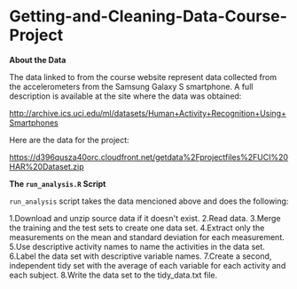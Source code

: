 # Getting-and-Cleaning-Data-Course-Project

**About the Data**

The data linked to from the course website represent data collected from the accelerometers from the Samsung Galaxy S smartphone. A full description is available at the site where the data was obtained:

http://archive.ics.uci.edu/ml/datasets/Human+Activity+Recognition+Using+Smartphones

Here are the data for the project:

https://d396qusza40orc.cloudfront.net/getdata%2Fprojectfiles%2FUCI%20HAR%20Dataset.zip


**The `run_analysis.R` Script**

`run_analysis` script takes the data mencioned above and does the following:

1.Download and unzip source data if it doesn't exist.
2.Read data.
3.Merge the training and the test sets to create one data set.
4.Extract only the measurements on the mean and standard deviation for each measurement.
5.Use descriptive activity names to name the activities in the data set.
6.Label the data set with descriptive variable names.
7.Create a second, independent tidy set with the average of each variable for each activity and each subject.
8.Write the data set to the tidy_data.txt file.
